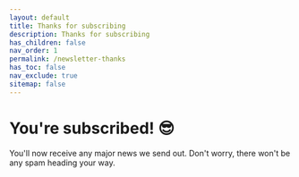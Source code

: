```yaml
---
layout: default
title: Thanks for subscribing
description: Thanks for subscribing
has_children: false
nav_order: 1
permalink: /newsletter-thanks
has_toc: false
nav_exclude: true
sitemap: false
---
```


# You're subscribed! 😎

You'll now receive any major news we send out. Don't worry, there won't be any spam heading your way.
